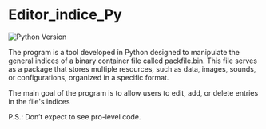 # Editor_indice_Py

![Python Version](https://img.shields.io/badge/python-3.11.9-blue)

The program is a tool developed in Python designed to manipulate the general indices of a binary container file called packfile.bin. This file serves as a package that stores multiple resources, such as data, images, sounds, or configurations, organized in a specific format.

The main goal of the program is to allow users to edit, add, or delete entries in the file's indices

P.S.: Don’t expect to see pro-level code.
